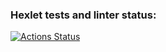 ### Hexlet tests and linter status:
[![Actions Status](https://github.com/kochev2t/devops-for-programmers-project-74/actions/workflows/hexlet-check.yml/badge.svg)](https://github.com/kochev2t/devops-for-programmers-project-74/actions)